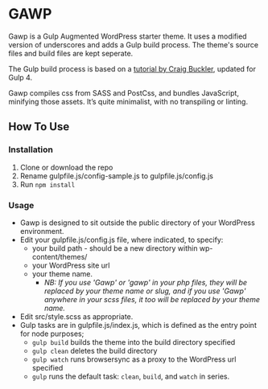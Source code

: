 # GAWP

Gawp is a Gulp Augmented WordPress starter theme.
It uses a modified version of underscores and adds a Gulp build process.
The theme's source files and build files are kept seperate.

The Gulp build process is based on a [tutorial by Craig Buckler](https://www.sitepoint.com/fast-gulp-wordpress-theme-development-workflow/), updated for Gulp 4.

Gawp compiles css from SASS and PostCss, and bundles JavaScript, minifying those
assets. It’s quite minimalist, with no transpiling or linting.

## How To Use

### Installation
1. Clone or download the repo
1. Rename gulpfile.js/config-sample.js to gulpfile.js/config.js
1. Run `npm install`

### Usage
* Gawp is designed to sit outside the public directory of your WordPress environment.
* Edit your gulpfile.js/config.js file, where indicated, to specify:
  * your build path - should be a new directory within wp-content/themes/
  * your WordPress site url
  * your theme name.
    * _NB: If you use 'Gawp' or 'gawp' in your php files, they will be replaced by your theme name or slug, and if you use 'Gawp' anywhere in your scss files, it too will be replaced by your theme name._
* Edit src/style.scss as appropriate.
* Gulp tasks are in gulpfile.js/index.js, which is defined as the entry point for node purposes;
  * `gulp build` builds the theme into the build directory specified
  * `gulp clean` deletes the build directory
  * `gulp watch` runs browsersync as a proxy to the WordPress url specified
  * `gulp` runs the default task: `clean`, `build`, and `watch` in series.
